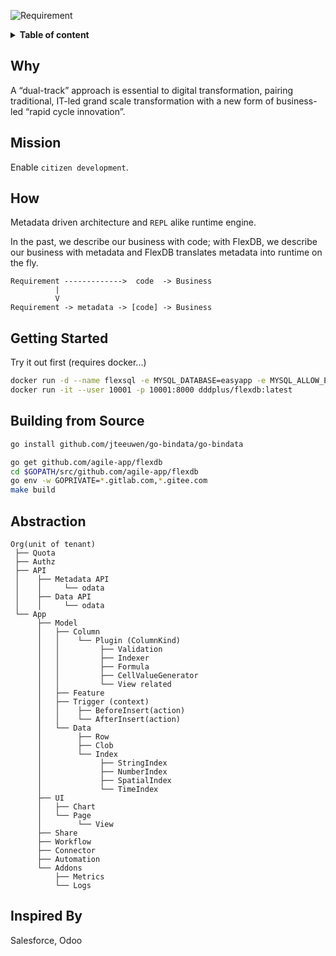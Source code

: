 ![Requirement](https://img.shields.io/badge/golang-1.15+-blue.svg)

<details>
<summary><b>Table of content</b></summary>

## Table of content
   * [Why](#why)
   * [Mission](#mission)
   * [How](#how)
   * [Getting Started](#getting-started)
   * [Building from Source](#building-from-source)
   * [Abstraction](#abstraction)

</details>

## Why

A “dual-track” approach is essential to digital transformation, pairing traditional, IT-led grand scale transformation with a new form of business-led “rapid cycle innovation”.

## Mission

Enable `citizen development`.

## How

Metadata driven architecture and `REPL` alike runtime engine.

In the past, we describe our business with code; with FlexDB, we describe our business with metadata and FlexDB translates metadata into runtime on the fly.

```
Requirement ------------->  code  -> Business
          |
          V
Requirement -> metadata -> [code] -> Business
```

## Getting Started

Try it out first (requires docker...)

``` bash
docker run -d --name flexsql -e MYSQL_DATABASE=easyapp -e MYSQL_ALLOW_EMPTY_PASSWORD=1 mysql:5.7
docker run -it --user 10001 -p 10001:8000 dddplus/flexdb:latest
```

## Building from Source

``` bash
go install github.com/jteeuwen/go-bindata/go-bindata

go get github.com/agile-app/flexdb
cd $GOPATH/src/github.com/agile-app/flexdb
go env -w GOPRIVATE=*.gitlab.com,*.gitee.com
make build
```

## Abstraction

```
Org(unit of tenant)
 ├── Quota 
 ├── Authz
 ├── API
 │    ├── Metadata API
 │    │     └── odata
 │    ├── Data API
 │    │     └── odata
 └── App
      ├── Model
      │   ├── Column
      │   │    └── Plugin (ColumnKind)
      │   │         ├── Validation
      │   │         ├── Indexer
      │   │         ├── Formula
      │   │         ├── CellValueGenerator
      │   │         └── View related
      │   ├── Feature
      │   ├── Trigger (context)
      │   │    ├── BeforeInsert(action)
      │   │    └── AfterInsert(action)
      │   └── Data
      │        ├── Row
      │        ├── Clob
      │        └── Index
      │             ├── StringIndex
      │             ├── NumberIndex
      │             ├── SpatialIndex
      │             └── TimeIndex
      ├── UI
      │   ├── Chart
      │   └── Page
      │        └── View
      ├── Share
      ├── Workflow
      ├── Connector
      ├── Automation
      └── Addons
          ├── Metrics
          └── Logs
```

## Inspired By

Salesforce, Odoo
